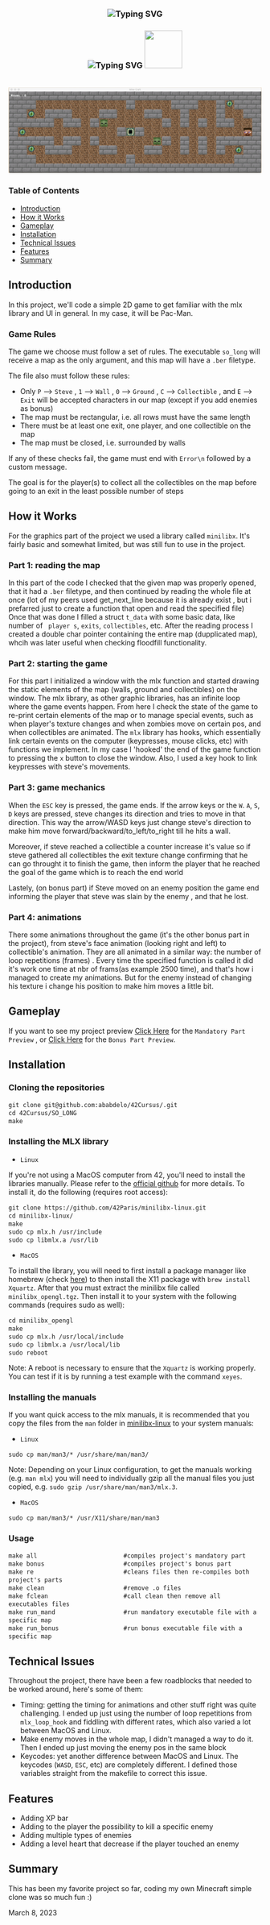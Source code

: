 <br>

<h3 align="center" href="https://git.io/typing-svg"><img align="center" src="https://readme-typing-svg.herokuapp.com?font=Fira+Code&size=32&pause=1000&color=2683AC&vCenter=true&width=435&lines=so_long+" alt="Typing SVG"/> </h3> <h3 align="center" href="https://git.io/typing-svg"><img src="https://readme-typing-svg.herokuapp.com?font=Fira+Code&size=32&pause=1000&color=495455&vCenter=true&width=435&lines=And+all+thanks+for+the+fish!" alt="Typing SVG"/>
 
 <img width="75" height="75" src="https://animated-gif-creator.com/images/01/cartoon-fish-animated-gif-unique-fish-photo_78.gif"/>
 </h3>
 <br>
 <div align="center">
 <img src=https://github.com/ababdelo/42Cursus/blob/master/SO_LONG/Preview/Bonus/bonus_preview.png/>
</div>

### Table of Contents

* [Introduction](#introduction)
* [How it Works](#how-it-works)
* [Gameplay](#gameplay)
* [Installation](#installation)
* [Technical Issues](#technical-issues)
* [Features](#features)
* [Summary](#summary)

## Introduction
In this project, we'll code a simple 2D game to get familiar with the mlx library and UI in general. In my case, it will be Pac-Man.

### Game Rules
The game we choose must follow a set of rules. The executable ``so_long`` will receive a map as the only argument, and this map will have a ``.ber`` filetype.

The file also must follow these rules:
- Only ``P`` --> `Steve` , ``1`` --> `Wall` , ``0`` --> `Ground` , ``C`` --> `Collectible` , and ``E`` --> `Exit` will be accepted characters in our map (except if you add enemies as bonus)
- The map must be rectangular, i.e. all rows must have the same length
- There must be at least one exit, one player, and one collectible on the map
- The map must be closed, i.e. surrounded by walls

If any of these checks fail, the game must end with ``Error\n`` followed by a custom message.

The goal is for the player(s) to collect all the collectibles on the map before going to an exit in the least possible number of steps

## How it Works
For the graphics part of the project we used a library called ``minilibx``. It's fairly basic and somewhat limited, but was still fun to use in the project.


### Part 1: reading the map

In this part of the code I checked that the given map was properly opened, that it had a ``.ber`` filetype, and then continued by reading the whole file at once (lot of my peers used get_next_line because it is already exist , but i prefarred just to create a function that open and read the specified file)
Once that was done I filled a struct ``t_data`` with some basic data, like number of ` player s`, ` exits `, ` collectibles `, etc. After the reading process I created a double char pointer containing the entire map (dupplicated map), whcih was later useful when checking floodfill functionality.


### Part 2: starting the game

For this part I initialized a window with the mlx function and started drawing the static elements of the map (walls, ground and collectibles) on the window. The mlx library, as other graphic libraries, has an infinite loop where the game events happen. From here I check the state of the game to re-print certain elements of the map or to manage special events, such as when player's texture changes and when zombies move on certain pos, and when collectibles are animated.
The ``mlx`` library has hooks, which essentially link certain events on the computer (keypresses, mouse clicks, etc) with functions we implement. In my case I 'hooked' the end of the game function to pressing the ``x`` button to close the window. Also, I used a key hook to link keypresses with steve's movements.


### Part 3: game mechanics

When the ``ESC`` key is pressed, the game ends. If the arrow keys or the ``W``. ``A``, ``S``, ``D`` keys are pressed, steve changes its direction and tries to move in that direction. This way the arrow/WASD keys just change steve's direction to make him move forward/backward/to_left/to_right till he hits a wall.

Moreover, if steve reached a collectible a counter increase it's value so if steve gathered all collectibles the exit texture change confirming that he can go throught it to finish the game, then inform the player that he reached the goal of the game which is to reach the end world

Lastely, (on bonus part) if Steve moved on an enemy position the game end informing the player that steve was slain by the enemy , and that he lost.

### Part 4: animations

There some animations throughout the game (it's the other bonus part in the project), from steve's face animation (looking right and left) to collectible's animation. They are all animated in a similar way: the number of loop repetitions (frames) . Every time the specified function is called it did it's work one time at nbr of frams(as example 2500 time), and that's how i managed to create my animations. But for the enemy instead of changing his texture i change his position to make him moves a little bit.

## Gameplay

If you want to see my project preview <a href="https://youtu.be/_poahmpctSU" target="_blank" aria-label=" (opens in a new tab)" rel="noreferrer noopener ">Click Here</a> for the `Mandatory Part Preview` , or <a href="https://www.youtube.com/watch?v=nueo9ACDqNU" target="_blank" aria-label=" (opens in a new tab)" rel="noreferrer noopener ">Click Here</a> for the `Bonus Part Preview`.

## Installation

### Cloning the repositories
```shell
git clone git@github.com:ababdelo/42Cursus/.git
cd 42Cursus/SO_LONG
make
```

### Installing the MLX library

* ``Linux``

If you're not using a MacOS computer from 42, you'll need to install the libraries manually. Please refer to the [official github](https://github.com/42Paris/minilibx-linux) for more details. To install it, do the following (requires root access):

```shell
git clone https://github.com/42Paris/minilibx-linux.git
cd minilibx-linux/
make
sudo cp mlx.h /usr/include
sudo cp libmlx.a /usr/lib
```

* ``MacOS``

To install the library, you will need to first install a package manager like homebrew (check [here](https://brew.sh/)) to then install the X11 package with ``brew install Xquartz``. After that you must extract the minilibx file called ``minilibx_opengl.tgz``. Then install it to your system with the following commands (requires sudo as well):

```shell
cd minilibx_opengl
make
sudo cp mlx.h /usr/local/include
sudo cp libmlx.a /usr/local/lib
sudo reboot
```
Note: A reboot is necessary to ensure that the ``Xquartz`` is working properly. You can test if it is by running a test example with the command ``xeyes``.

### Installing the manuals

If you want quick access to the mlx manuals, it is recommended that you copy the files from the ``man`` folder in [minilibx-linux](https://github.com/42Paris/minilibx-linux) to your system manuals:

* ``Linux``
```shell
sudo cp man/man3/* /usr/share/man/man3/
```
Note: Depending on your Linux configuration, to get the manuals working (e.g. ``man mlx``) you will need to individually gzip all the manual files you just copied, e.g. ``sudo gzip /usr/share/man/man3/mlx.3``.

* ``MacOS``
```shell
sudo cp man/man3/* /usr/X11/share/man/man3
```

### Usage

```shell
make all                        #compiles project's mandatory part
make bonus                      #compiles project's bonus part
make re                         #cleans files then re-compiles both project's parts
make clean                      #remove .o files
make fclean                     #call clean then remove all executables files
make run_mand                   #run mandatory executable file with a specific map
make run_bonus                  #run bonus executable file with a specific map
```

## Technical Issues

Throughout the project, there have been a few roadblocks that needed to be worked around, here's some of them:

- Timing: getting the timing for animations and other stuff right was quite challenging. I ended up just using the number of loop repetitions from ``mlx_loop_hook`` and fiddling with different rates, which also varied a lot between MacOS and Linux.
- Make enemy moves in the whole map, I didn't managed a way to do it. Then I ended up just moving the enemy pos in the same block
- Keycodes: yet another difference between MacOS and Linux. The keycodes (``WASD``, ``ESC``, etc) are completely different. I defined those variables straight from the makefile to correct this issue.

## Features

- Adding XP bar
- Adding to the player the possibility to kill a specific enemy
- Adding multiple types of enemies
- Adding a level heart that decrease if the player touched an enemy 

## Summary
This has been my favorite project so far, coding my own Minecraft simple clone was so much fun :)

March 8, 2023
